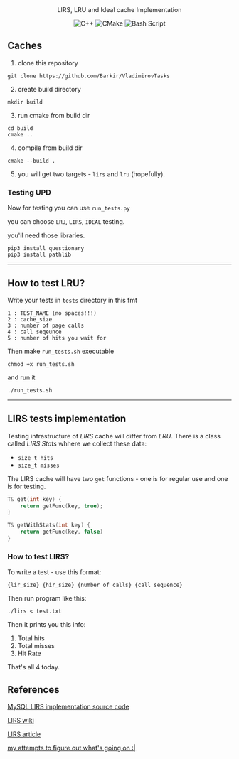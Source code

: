 <div align="center">
LIRS, LRU and Ideal cache Implementation

![C++](https://img.shields.io/badge/c++-%2300599C.svg?style=for-the-badge&logo=c%2B%2B&logoColor=white)
![CMake](https://img.shields.io/badge/CMake-%23008FBA.svg?style=for-the-badge&logo=cmake&logoColor=white)
![Bash Script](https://img.shields.io/badge/bash_script-%23121011.svg?style=for-the-badge&logo=gnu-bash&logoColor=white)


</div>


## Caches

1. clone this repository

```
git clone https://github.com/Barkir/VladimirovTasks
```
2. create build directory

```
mkdir build
```

3. run cmake from build dir

```
cd build
cmake ..
```

4. compile from build dir
```
cmake --build .
```

5. you will get two targets - `lirs` and `lru` (hopefully).


### Testing UPD
Now for testing you can use `run_tests.py`

you can choose `LRU`, `LIRS`, `IDEAL` testing.

you'll need those libraries.

```python3
pip3 install questionary
pip3 install pathlib
```


-----

## How to test LRU?
Write your tests in `tests` directory in this fmt

```
1 : TEST_NAME (no spaces!!!)
2 : cache_size
3 : number of page calls
4 : call seqeunce
5 : number of hits you wait for
```

Then make `run_tests.sh` executable
```
chmod +x run_tests.sh
```

and run it

```
./run_tests.sh
```



---

## LIRS tests implementation

Testing infrastructure of *LIRS* cache will differ from *LRU*.
There is a class called _LIRS Stats_ whhere we collect these data:

- `size_t hits`
- `size_t misses`

The LIRS cache will have two `get` functions - one is for regular use and one is for testing.

```cpp
T& get(int key) {
    return getFunc(key, true);
}

T& getWithStats(int key) {
    return getFunc(key, false)
}
```

### How to test LIRS?
To write a test - use this format:
```
{lir_size} {hir_size} {number of calls} {call sequence}
```

Then run program like this:
```
./lirs < test.txt
```

Then it prints you this info:
1. Total hits
2. Total misses
3. Hit Rate

That's all 4 today.


## References
[MySQL LIRS implementation source code](https://www.iskm.org/mysql56/pgman_8hpp_source.html)

[LIRS wiki](https://en.wikipedia.org/wiki/LIRS_caching_algorithm)

[LIRS article](https://ranger.uta.edu/~sjiang/pubs/papers/jiang02_LIRS.pdf)

[my attempts to figure out what's going on :| ](./lirs_tryhard.md)




